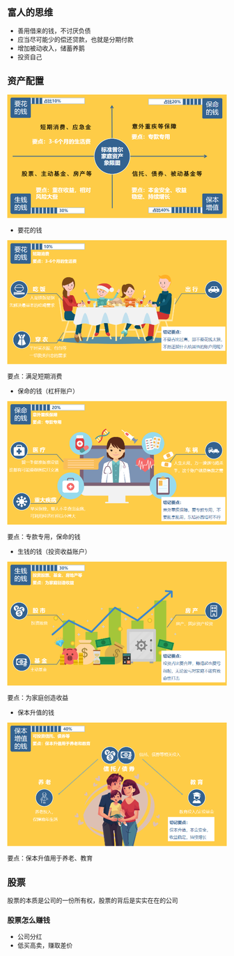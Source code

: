 ## 富人的思维

* 善用借来的钱，不讨厌负债
* 应当尽可能少的偿还贷款，也就是分期付款
* 增加被动收入，储蓄养鹅
* 投资自己

## 资产配置

![在这里插入图片描述](./截图/4-1.png)

* 要花的钱

![在这里插入图片描述](./截图/4-2.png)

要点：满足短期消费

* 保命的钱（杠杆账户）

![在这里插入图片描述](./截图/4-3.png)

要点：专款专用，保命的钱

* 生钱的钱（投资收益账户）

![在这里插入图片描述](./截图/4-4.png)

要点：为家庭创造收益

* 保本升值的钱

![在这里插入图片描述](./截图/4-5.png)

要点：保本升值用于养老、教育

## 股票

股票的本质是公司的一份所有权，股票的背后是实实在在的公司

### 股票怎么赚钱

* 公司分红
* 低买高卖，赚取差价